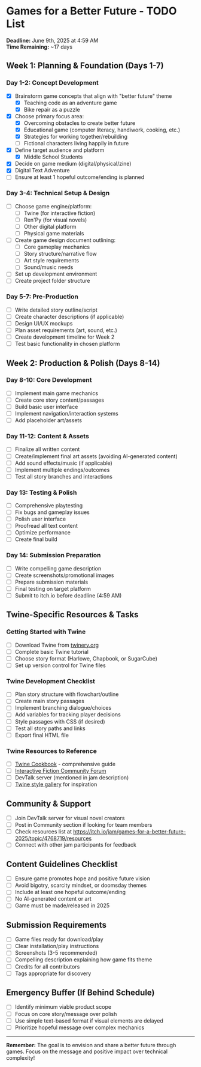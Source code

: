 # Games for a Better Future - TODO List

**Deadline:** June 9th, 2025 at 4:59 AM  
**Time Remaining:** ~17 days

## Week 1: Planning & Foundation (Days 1-7)

### Day 1-2: Concept Development
- [x] Brainstorm game concepts that align with "better future" theme
  - [x] Teaching code as an adventure game
  - [x] Bike repair as a puzzle
- [x] Choose primary focus area:
  - [x] Overcoming obstacles to create better future
  - [x] Educational game (computer literacy, handiwork, cooking, etc.)
  - [X] Strategies for working together/rebuilding
  - [ ] Fictional characters living happily in future
- [x] Define target audience and platform
  - [x] Middle School Students
- [x] Decide on game medium (digital/physical/zine)
- [x] Digital Text Adventure
- [ ] Ensure at least 1 hopeful outcome/ending is planned

### Day 3-4: Technical Setup & Design
- [ ] Choose game engine/platform:
  - [ ] Twine (for interactive fiction)
  - [ ] Ren'Py (for visual novels)
  - [ ] Other digital platform
  - [ ] Physical game materials
- [ ] Create game design document outlining:
  - [ ] Core gameplay mechanics
  - [ ] Story structure/narrative flow
  - [ ] Art style requirements
  - [ ] Sound/music needs
- [ ] Set up development environment
- [ ] Create project folder structure

### Day 5-7: Pre-Production
- [ ] Write detailed story outline/script
- [ ] Create character descriptions (if applicable)
- [ ] Design UI/UX mockups
- [ ] Plan asset requirements (art, sound, etc.)
- [ ] Create development timeline for Week 2
- [ ] Test basic functionality in chosen platform

## Week 2: Production & Polish (Days 8-14)

### Day 8-10: Core Development
- [ ] Implement main game mechanics
- [ ] Create core story content/passages
- [ ] Build basic user interface
- [ ] Implement navigation/interaction systems
- [ ] Add placeholder art/assets

### Day 11-12: Content & Assets
- [ ] Finalize all written content
- [ ] Create/implement final art assets (avoiding AI-generated content)
- [ ] Add sound effects/music (if applicable)
- [ ] Implement multiple endings/outcomes
- [ ] Test all story branches and interactions

### Day 13: Testing & Polish
- [ ] Comprehensive playtesting
- [ ] Fix bugs and gameplay issues
- [ ] Polish user interface
- [ ] Proofread all text content
- [ ] Optimize performance
- [ ] Create final build

### Day 14: Submission Preparation
- [ ] Write compelling game description
- [ ] Create screenshots/promotional images
- [ ] Prepare submission materials
- [ ] Final testing on target platform
- [ ] Submit to itch.io before deadline (4:59 AM)

## Twine-Specific Resources & Tasks

### Getting Started with Twine
- [ ] Download Twine from [twinery.org](https://twinery.org)
- [ ] Complete basic Twine tutorial
- [ ] Choose story format (Harlowe, Chapbook, or SugarCube)
- [ ] Set up version control for Twine files

### Twine Development Checklist
- [ ] Plan story structure with flowchart/outline
- [ ] Create main story passages
- [ ] Implement branching dialogue/choices
- [ ] Add variables for tracking player decisions
- [ ] Style passages with CSS (if desired)
- [ ] Test all story paths and links
- [ ] Export final HTML file

### Twine Resources to Reference
- [ ] [Twine Cookbook](http://twinery.org/cookbook/) - comprehensive guide
- [ ] [Interactive Fiction Community Forum](https://intfiction.org/c/authoring/twine/46)
- [ ] DevTalk server (mentioned in jam description)
- [ ] [Twine style gallery](https://twinery.org/2/#!/stories) for inspiration

## Community & Support
- [ ] Join DevTalk server for visual novel creators
- [ ] Post in Community section if looking for team members
- [ ] Check resources list at https://itch.io/jam/games-for-a-better-future-2025/topic/4768719/resources
- [ ] Connect with other jam participants for feedback

## Content Guidelines Checklist
- [ ] Ensure game promotes hope and positive future vision
- [ ] Avoid bigotry, scarcity mindset, or doomsday themes
- [ ] Include at least one hopeful outcome/ending
- [ ] No AI-generated content or art
- [ ] Game must be made/released in 2025

## Submission Requirements
- [ ] Game files ready for download/play
- [ ] Clear installation/play instructions
- [ ] Screenshots (3-5 recommended)
- [ ] Compelling description explaining how game fits theme
- [ ] Credits for all contributors
- [ ] Tags appropriate for discovery

## Emergency Buffer (If Behind Schedule)
- [ ] Identify minimum viable product scope
- [ ] Focus on core story/message over polish
- [ ] Use simple text-based format if visual elements are delayed
- [ ] Prioritize hopeful message over complex mechanics

---

**Remember:** The goal is to envision and share a better future through games. Focus on the message and positive impact over technical complexity!
